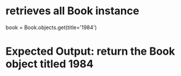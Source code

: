 # retrieves all Book instance

book = Book.objects.get(title='1984')
# Expected Output: return the Book object titled 1984